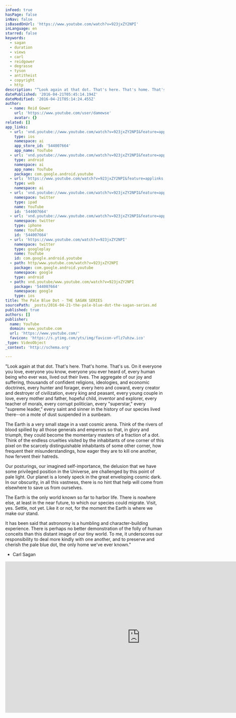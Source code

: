 ```yaml
---
inFeed: true
hasPage: false
inNav: false
isBasedOnUrl: 'https://www.youtube.com/watch?v=923jxZY2NPI'
inLanguage: en
starred: false
keywords:
  - sagan
  - duration
  - views
  - carl
  - reidgower
  - degrasse
  - tyson
  - antitheist
  - copyright
  - http
description: "“Look again at that dot. That's here. That's home. That's us. On it everyone you love, everyone you know, everyone you ever heard of, every human being who ever was, lived out their lives. The aggregate of our joy and suffering, thousands of confident religions, ideologies, and economic doctrines, every hunter and forager, every hero and coward, every creator and destroyer of civilization, every king and peasant, every young couple in love, every mother and father, hopeful child, inventor and explorer, every teacher of morals, every corrupt politician, every \"superstar,\" every \"supreme leader,\" every saint and sinner in the history of our species lived there--on a mote of dust suspended in a sunbeam."
datePublished: '2016-04-21T05:45:14.194Z'
dateModified: '2016-04-21T05:14:24.455Z'
author:
  - name: Reid Gower
    url: 'https://www.youtube.com/user/damewse'
    avatar: {}
related: []
app_links:
  - url: 'vnd.youtube://www.youtube.com/watch?v=923jxZY2NPI&feature=applinks'
    type: ios
    namespace: ai
    app_store_id: '544007664'
    app_name: YouTube
  - url: 'vnd.youtube://www.youtube.com/watch?v=923jxZY2NPI&feature=applinks'
    type: android
    namespace: ai
    app_name: YouTube
    package: com.google.android.youtube
  - url: 'https://www.youtube.com/watch?v=923jxZY2NPI&feature=applinks'
    type: web
    namespace: ai
  - url: 'vnd.youtube://www.youtube.com/watch?v=923jxZY2NPI&feature=applinks'
    namespace: twitter
    type: ipad
    name: YouTube
    id: '544007664'
  - url: 'vnd.youtube://www.youtube.com/watch?v=923jxZY2NPI&feature=applinks'
    namespace: twitter
    type: iphone
    name: YouTube
    id: '544007664'
  - url: 'https://www.youtube.com/watch?v=923jxZY2NPI'
    namespace: twitter
    type: googleplay
    name: YouTube
    id: com.google.android.youtube
  - path: http/www.youtube.com/watch?v=923jxZY2NPI
    package: com.google.android.youtube
    namespace: google
    type: android
  - path: vnd.youtube/www.youtube.com/watch?v=923jxZY2NPI
    package: '544007664'
    namespace: google
    type: ios
title: The Pale Blue Dot - THE SAGAN SERIES
sourcePath: _posts/2016-04-21-the-pale-blue-dot-the-sagan-series.md
published: true
authors: []
publisher:
  name: YouTube
  domain: www.youtube.com
  url: 'https://www.youtube.com/'
  favicon: 'https://s.ytimg.com/yts/img/favicon-vflz7uhzw.ico'
_type: VideoObject
_context: 'http://schema.org'

---
```

"Look again at that dot. That's here. That's home. That's us. On it everyone you love, everyone you know, everyone you ever heard of, every human being who ever was, lived out their lives. The aggregate of our joy and suffering, thousands of confident religions, ideologies, and economic doctrines, every hunter and forager, every hero and coward, every creator and destroyer of civilization, every king and peasant, every young couple in love, every mother and father, hopeful child, inventor and explorer, every teacher of morals, every corrupt politician, every "superstar," every "supreme leader," every saint and sinner in the history of our species lived there--on a mote of dust suspended in a sunbeam.

The Earth is a very small stage in a vast cosmic arena. Think of the rivers of blood spilled by all those generals and emperors so that, in glory and triumph, they could become the momentary masters of a fraction of a dot. Think of the endless cruelties visited by the inhabitants of one corner of this pixel on the scarcely distinguishable inhabitants of some other corner, how frequent their misunderstandings, how eager they are to kill one another, how fervent their hatreds.

Our posturings, our imagined self-importance, the delusion that we have some privileged position in the Universe, are challenged by this point of pale light. Our planet is a lonely speck in the great enveloping cosmic dark. In our obscurity, in all this vastness, there is no hint that help will come from elsewhere to save us from ourselves.

The Earth is the only world known so far to harbor life. There is nowhere else, at least in the near future, to which our species could migrate. Visit, yes. Settle, not yet. Like it or not, for the moment the Earth is where we make our stand.

It has been said that astronomy is a humbling and character-building experience. There is perhaps no better demonstration of the folly of human conceits than this distant image of our tiny world. To me, it underscores our responsibility to deal more kindly with one another, and to preserve and cherish the pale blue dot, the only home we've ever known."

- Carl Sagan

<iframe src="https://cdn.embedly.com/widgets/media.html?src=https%3A%2F%2Fwww.youtube.com%2Fembed%2F923jxZY2NPI%3Ffeature%3Doembed&amp;url=https%3A%2F%2Fwww.youtube.com%2Fwatch%3Fv%3D923jxZY2NPI&amp;image=https%3A%2F%2Fi.ytimg.com%2Fvi%2F923jxZY2NPI%2Fhqdefault.jpg&amp;key=b7d04c9b404c499eba89ee7072e1c4f7&amp;type=text%2Fhtml&amp;schema=youtube" width="854" height="480" scrolling="no" frameborder="0" allowfullscreen="" style=""></iframe>
